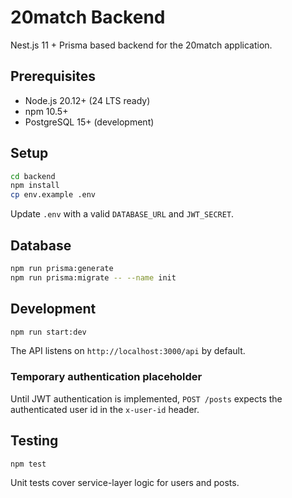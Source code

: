# 20match Backend

Nest.js 11 + Prisma based backend for the 20match application.

## Prerequisites

- Node.js 20.12+ (24 LTS ready)
- npm 10.5+
- PostgreSQL 15+ (development)

## Setup

```bash
cd backend
npm install
cp env.example .env
```

Update `.env` with a valid `DATABASE_URL` and `JWT_SECRET`.

## Database

```bash
npm run prisma:generate
npm run prisma:migrate -- --name init
```

## Development

```bash
npm run start:dev
```

The API listens on `http://localhost:3000/api` by default.

### Temporary authentication placeholder

Until JWT authentication is implemented, `POST /posts` expects the authenticated user id in the `x-user-id` header.

## Testing

```bash
npm test
```

Unit tests cover service-layer logic for users and posts.
